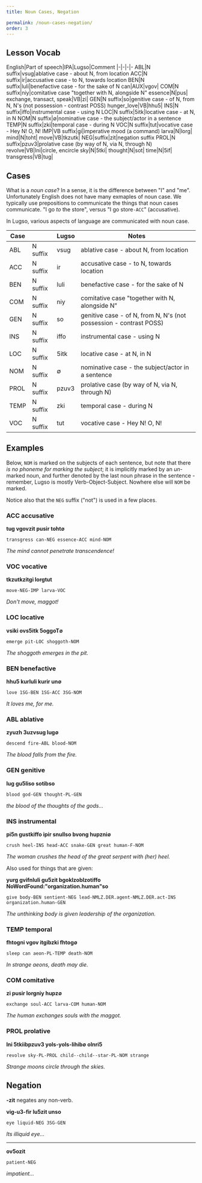 ```yaml
---
title: Noun Cases, Negation

permalink: /noun-cases-negation/
order: 3
---
```


## Lesson Vocab

English|Part of speech|IPA|Lugso|Comment
|-|-|-|-
ABL|N suffix|vsug|ablative case - about N, from location
ACC|N suffix|ir|accusative case - to N, towards location
BEN|N suffix|luli|benefactive case - for the sake of N
can|AUX|vgov|
COM|N suffix|niy|comitative case "together with N, alongside N"
essence|N|pus|
exchange, transact, speak|VB|zi|
GEN|N suffix|so|genitive case - of N, from N, N's (not possession - contrast POSS)
hunger_love|VB|hhu5|
INS|N suffix|iffo|instrumental case - using N
LOC|N suffix|5itk|locative case - at N, in N
NOM|N suffix|∅|nominative case - the subject/actor in a sentence
TEMP|N suffix|zki|temporal case - during N
VOC|N suffix|tut|vocative case - Hey N! O, N!
IMP|VB suffix|gi|imperative mood (a command)
larva|N|lorg|
mind|N|toht|
move|VB|tkzutk|
NEG|suffix|zit|negation suffix
PROL|N suffix|pzuv3|prolative case (by way of N, via N, through N)
revolve|VB|lni|circle, encircle
sky|N|5tki|
thought|N|sot|
time|N|5if|
transgress|VB|tug|

## Cases

What is a _noun case_? In a sense, it is the difference between "I" and "me". Unfortunately English does not have many exmaples of noun case. We typically use prepositions to communicate the things that noun cases communicate. "I go _to_ the store", versus "I go store`-ACC`" (accusative).

In Lugso, various aspects of language are communicated with noun case.

Case||Lugso|Notes
|-|-|-|-
ABL|N suffix|vsug|ablative case - about N, from location
ACC|N suffix|ir|accusative case - to N, towards location
BEN|N suffix|luli|benefactive case - for the sake of N
COM|N suffix|niy|comitative case "together with N, alongside N"
GEN|N suffix|so|genitive case - of N, from N, N's (not possession - contrast POSS)
INS|N suffix|iffo|instrumental case - using N
LOC|N suffix|5itk|locative case - at N, in N
NOM|N suffix|∅|nominative case - the subject/actor in a sentence
PROL|N suffix|pzuv3|prolative case (by way of N, via N, through N)
TEMP|N suffix|zki|temporal case - during N
VOC|N suffix|tut|vocative case - Hey N! O, N!

## Examples

Below, `NOM` is marked on the subjects of each sentence, but note that there _is no phoneme for marking the subject_; it is implicitly marked by an _un_-marked noun, and further denoted by the last noun phrase in the sentence - remember, Lugso is mostly Verb-Object-Subject. Nowhere else will `NOM` be marked.

Notice also that the `NEG` suffix ("not") is used in a few places.

### ACC accusative

**tug vgovzit pusir toht∅**

`transgress can-NEG essence-ACC mind-NOM`

_The mind cannot penetrate transcendence!_

### VOC vocative

**tkzutkzitgi lorgtut**

`move-NEG-IMP larva-VOC`

_Don't move, maggot!_

### LOC locative

**vsiki ovs5itk 5oggoT∅**

`emerge pit-LOC shoggoth-NOM`

_The shoggoth emerges in the pit._

### BEN benefactive

**hhu5 kurluli kurir un∅**

`love 1SG-BEN 1SG-ACC 3SG-NOM`

_It loves me, for me._

### ABL ablative

**zyuzh 3uzvsug lug∅**

`descend fire-ABL blood-NOM`

_The blood falls from the fire._

### GEN genitive

**lug gu5liso sotibso**

`blood god-GEN thought-PL-GEN`

_the blood of the thoughts of the gods..._

### INS instrumental

**pi5n gustkiffo ipir snullso bvong hupzni∅**

`crush heel-INS head-ACC snake-GEN great human-F-NOM`

_The woman crushes the head of the great serpent with (her) heel._

Also used for things that are given:

**yurg gvifnluli gu5zit bgoklzoblzotiffo NoWordFound:"organization.human"so**

`give body-BEN sentient-NEG lead-NMLZ.DER.agent-NMLZ.DER.act-INS organization.human-GEN`

_The unthinking body is given leadership of the organization._

### TEMP temporal

**fhtogni vgov itgibzki fhtog∅**

`sleep can aeon-PL-TEMP death-NOM`

_In strange aeons, death may die._

### COM comitative

**zi pusir lorgniy hupz∅**

`exchange soul-ACC larva-COM human-NOM`

_The human exchanges souls with the maggot._

### PROL prolative

**lni 5tkiibpzuv3 yols-yols-lihib∅ olnri5**

`revolve sky-PL-PROL child--child--star-PL-NOM strange`

_Strange moons circle through the skies._

## Negation

**-zit** negates any non-verb.

**vig-u3-fir lu5zit unso**

`eye liquid-NEG 3SG-GEN`

_Its illiquid eye..._

---

**ov5ozit**

`patient-NEG`

_impatient..._

